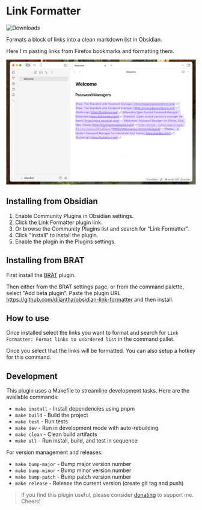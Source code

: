 # Link Formatter

![Downloads](https://img.shields.io/github/downloads/dilantha/link-formatter/total)

Formats a block of links into a clean markdown list in Obsidian.

Here I'm pasting links from Firefox bookmarks and formatting them.

![Pasting and formatting](link-formatter.gif)

## Installing from Obsidian

1. Enable Community Plugins in Obsidian settings.
2. Click the Link Formatter plugin link.
3. Or browse the Community Plugins list and search for "Link Formatter".
4. Click "Install" to install the plugin.
5. Enable the plugin in the Plugins settings.

## Installing from BRAT

First install the [BRAT](https://tfthacker.com/BRAT) plugin. 

Then either from the BRAT settings page, or from the command palette, select "Add beta plugin". Paste the plugin URL https://github.com/dilantha/obsidian-link-formatter and then install.

## How to use

Once installed select the links you want to format and search for `Link Formatter: Format links to unordered list` in the command pallet.

Once you select that the links will be formatted. You can also setup a hotkey for this command.

## Development

This plugin uses a Makefile to streamline development tasks. Here are the available commands:

- `make install` - Install dependencies using pnpm
- `make build` - Build the project
- `make test` - Run tests
- `make dev` - Run in development mode with auto-rebuilding
- `make clean` - Clean build artifacts
- `make all` - Run install, build, and test in sequence

For version management and releases:
- `make bump-major` - Bump major version number
- `make bump-minor` - Bump minor version number
- `make bump-patch` - Bump patch version number
- `make release` - Release the current version (create git tag and push)

> If you find this plugin useful, please consider [donating](https://buymeacoffee.com/dilantha) to support me. Cheers!